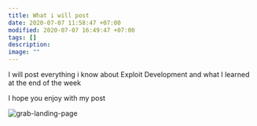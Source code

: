 ```yaml
---
title: What i will post
date: 2020-07-07 11:58:47 +07:00
modified: 2020-07-07 16:49:47 +07:00
tags: []
description:
image: ""
---
```


I will post everything i know about Exploit Development and what I learned at the end of the week   

I hope you enjoy with my post  


![grab-landing-page](https://media.giphy.com/media/xUA7aWcZtMOxkbEgU0/giphy.gif)